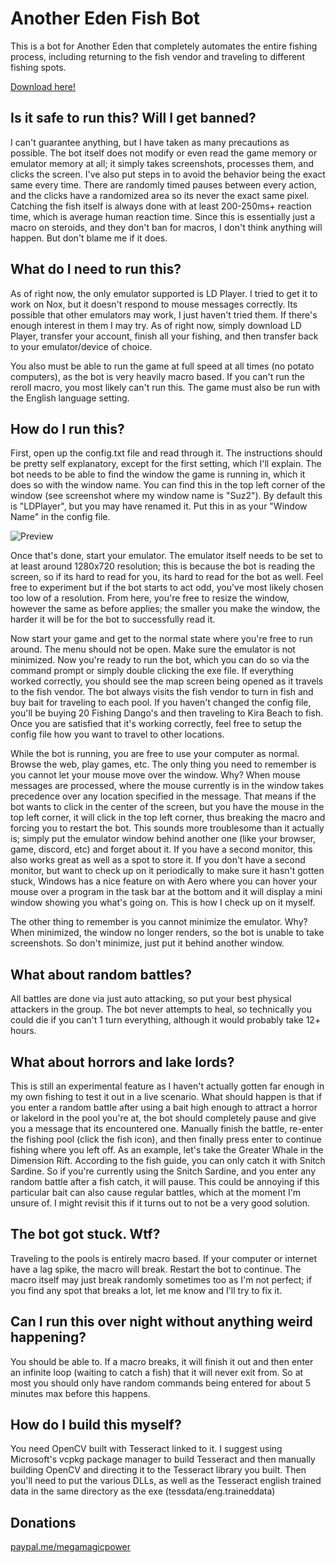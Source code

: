 # Another Eden Fish Bot
This is a bot for Another Eden that completely automates the entire fishing process, including returning to the fish vendor and traveling to different fishing spots.

[Download here!](https://github.com/MegaMagicPower/Another-Eden-Fish-Bot/releases/latest)

## Is it safe to run this? Will I get banned?
I can't guarantee anything, but I have taken as many precautions as possible. The bot itself does not modify or even read the game memory or emulator memory at all; it simply takes screenshots, processes them, and clicks the screen. I've also put steps in to avoid the behavior being the exact same every time. There are randomly timed pauses between every action, and the clicks have a randomized area so its never the exact same pixel. Catching the fish itself is always done with at least 200-250ms+ reaction time, which is average human reaction time. Since this is essentially just a macro on steroids, and they don't ban for macros, I don't think anything will happen. But don't blame me if it does.

## What do I need to run this?
As of right now, the only emulator supported is LD Player. I tried to get it to work on Nox, but it doesn't respond to mouse messages correctly. Its possible that other emulators may work, I just haven't tried them. If there's enough interest in them I may try. As of right now, simply download LD Player, transfer your account, finish all your fishing, and then transfer back to your emulator/device of choice.

You also must be able to run the game at full speed at all times (no potato computers), as the bot is very heavily macro based. If you can't run the reroll macro, you most likely can't run this. The game must also be run with the English language setting.

## How do I run this?
First, open up the config.txt file and read through it. The instructions should be pretty self explanatory, except for the first setting, which I'll explain. The bot needs to be able to find the window the game is running in, which it does so with the window name. You can find this in the top left corner of the window (see screenshot where my window name is "Suz2"). By default this is "LDPlayer", but you may have renamed it. Put this in as your "Window Name" in the config file.

![Preview](https://i.imgur.com/INxSNRW.png)

Once that's done, start your emulator. The emulator itself needs to be set to at least around 1280x720 resolution; this is because the bot is reading the screen, so if its hard to read for you, its hard to read for the bot as well. Feel free to experiment but if the bot starts to act odd, you've most likely chosen too low of a resolution. From here, you're free to resize the window, however the same as before applies; the smaller you make the window, the harder it will be for the bot to successfully read it.

Now start your game and get to the normal state where you're free to run around. The menu should not be open. Make sure the emulator is not minimized. Now you're ready to run the bot, which you can do so via the command prompt or simply double clicking the exe file. If everything worked correctly, you should see the map screen being opened as it travels to the fish vendor. The bot always visits the fish vendor to turn in fish and buy bait for traveling to each pool. If you haven't changed the config file, you'll be buying 20 Fishing Dango's and then traveling to Kira Beach to fish. Once you are satisfied that it's working correctly, feel free to setup the config file how you want to travel to other locations.

While the bot is running, you are free to use your computer as normal. Browse the web, play games, etc. The only thing you need to remember is you cannot let your mouse move over the window. Why? When mouse messages are processed, where the mouse currently is in the window takes precedence over any location specified in the message. That means if the bot wants to click in the center of the screen, but you have the mouse in the top left corner, it will click in the top left corner, thus breaking the macro and forcing you to restart the bot. This sounds more troublesome than it actually is; simply put the emulator window behind another one (like your browser, game, discord, etc) and forget about it. If you have a second monitor, this also works great as well as a spot to store it. If you don't have a second monitor, but want to check up on it periodically to make sure it hasn't gotten stuck, Windows has a nice feature on with Aero where you can hover your mouse over a program in the task bar at the bottom and it will display a mini window showing you what's going on. This is how I check up on it myself.

The other thing to remember is you cannot minimize the emulator. Why? When minimized, the window no longer renders, so the bot is unable to take screenshots. So don't minimize, just put it behind another window.

## What about random battles?
All battles are done via just auto attacking, so put your best physical attackers in the group. The bot never attempts to heal, so technically you could die if you can't 1 turn everything, although it would probably take 12+ hours.

## What about horrors and lake lords?
This is still an experimental feature as I haven't actually gotten far enough in my own fishing to test it out in a live scenario. What should happen is that if you enter a random battle after using a bait high enough to attract a horror or lakelord in the pool you're at, the bot should completely pause and give you a message that its encountered one. Manually finish the battle, re-enter the fishing pool (click the fish icon), and then finally press enter to continue fishing where you left off. As an example, let's take the Greater Whale in the Dimension Rift. According to the fish guide, you can only catch it with Snitch Sardine. So if you're currently using the Snitch Sardine, and you enter any random battle after a fish catch, it will pause. This could be annoying if this particular bait can also cause regular battles, which at the moment I'm unsure of. I might revisit this if it turns out to not be a very good solution.

## The bot got stuck. Wtf?
Traveling to the pools is entirely macro based. If your computer or internet have a lag spike, the macro will break. Restart the bot to continue. The macro itself may just break randomly sometimes too as I'm not perfect; if you find any spot that breaks a lot, let me know and I'll try to fix it.

## Can I run this over night without anything weird happening?
You should be able to. If a macro breaks, it will finish it out and then enter an infinite loop (waiting to catch a fish) that it will never exit from. So at most you should only have random commands being entered for about 5 minutes max before this happens.

## How do I build this myself?
You need OpenCV built with Tesseract linked to it. I suggest using Microsoft's vcpkg package manager to build Tesseract and then manually building OpenCV and directing it to the Tesseract library you built. Then you'll need to put the various DLLs, as well as the Tesseract english trained data in the same directory as the exe (tessdata/eng.traineddata)

## Donations
[paypal.me/megamagicpower](paypal.me/megamagicpower)